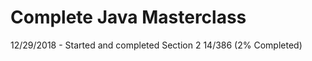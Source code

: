# Complete Java Masterclass

12/29/2018  - Started and completed Section 2
              14/386 (2% Completed)  

